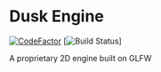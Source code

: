 # Dusk Engine
[![CodeFactor](https://www.codefactor.io/repository/github/coderpro1123211/dusk-engine/badge)](https://www.codefactor.io/repository/github/coderpro1123211/dusk-engine)
[![Build Status](https://unitgames.visualstudio.com/Dusk%20Engine/_apis/build/repos/git/badge?api-version=5.0-preview.1&branchName=master)]

A proprietary 2D engine built on GLFW

